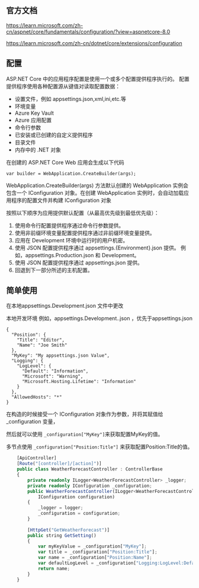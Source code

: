 ## 官方文档

https://learn.microsoft.com/zh-cn/aspnet/core/fundamentals/configuration/?view=aspnetcore-8.0


https://learn.microsoft.com/zh-cn/dotnet/core/extensions/configuration

## 配置

 ASP.NET Core 中的应用程序配置是使用一个或多个配置提供程序执行的。 配置提供程序使用各种配置源从键值对读取配置数据：

- 设置文件，例如 appsettings.json,xml,ini,etc.等
- 环境变量
- Azure Key Vault
- Azure 应用配置
- 命令行参数
- 已安装或已创建的自定义提供程序
- 目录文件
- 内存中的 .NET 对象

在创建的 ASP.NET Core Web 应用会生成以下代码


`var builder = WebApplication.CreateBuilder(args);`

WebApplication.CreateBuilder(args) 方法默认创建的 WebApplication 实例会包含一个 IConfiguration 对象。在创建 WebApplication 实例时，会自动加载应用程序的配置文件并构建 IConfiguration 对象

按照以下顺序为应用提供默认配置（从最高优先级到最低优先级）：
1. 使用命令行配置提供程序通过命令行参数提供。
2. 使用非前缀环境变量配置提供程序通过非前缀环境变量提供。
3. 应用在 Development 环境中运行时的用户机密。
4. 使用 JSON 配置提供程序通过 appsettings.{Environment}.json 提供。 例如，appsettings.Production.json 和 Development。
5. 使用 JSON 配置提供程序通过 appsettings.json 提供。
6. 回退到下一部分所述的主机配置。

## 简单使用

在本地appsettings.Development.json 文件中更改

本地开发环境 例如，appsettings.Development..json  ，优先于appsettings.json 

```
{
  "Position": {
    "Title": "Editor",
    "Name": "Joe Smith"
  },
  "MyKey": "My appsettings.json Value",
  "Logging": {
    "LogLevel": {
      "Default": "Information",
      "Microsoft": "Warning",
      "Microsoft.Hosting.Lifetime": "Information"
    }
  },
  "AllowedHosts": "*"
}

```
在构造的时候接受一个 IConfiguration 对象作为参数，并将其赋值给 _configuration 变量，

然后就可以使用 `_configuration["MyKey"]`来获取配置MyKey的值。

多节点使用 `_configuration["Position:Title"]` 来获取配置Position:Title的值。

```ts {6,8,11,17-20}
    [ApiController]
    [Route("[controller]/[action]")]
    public class WeatherForecastController : ControllerBase
    {  
        private readonly ILogger<WeatherForecastController> _logger;
        private readonly IConfiguration _configuration;
        public WeatherForecastController(ILogger<WeatherForecastController> logger, 
            IConfiguration configuration)
        {
            _logger = logger;
            _configuration = configuration;
        }
          
        [HttpGet("GetWeatherForecast")]
        public string GetSetting()
        { 
            var myKeyValue = _configuration["MyKey"];
            var title = _configuration["Position:Title"];
            var name = _configuration["Position:Name"];
            var defaultLogLevel = _configuration["Logging:LogLevel:Default"];
            return name;
        }
    }
```


